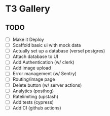 # T3 Gallery

## TODO 

-[ ] Make it Deploy
-[ ] Scaffold basic ui with mock data
-[ ] Actually set up a database (versel postgres)
-[ ] Attach database to UI
-[ ] Add Authentication (w/ clerk)
-[ ] Add image upload
-[ ] Error management (w/ Sentry)
-[ ] Routing/image page
-[ ] Delete button (w/ server actions)
-[ ] Analytics (posthog)
-[ ] Ratelimiting (upstash)
-[ ] Add tests (cypress)
-[ ] Add CI (github actions)
